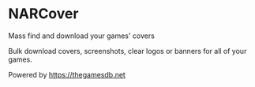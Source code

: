# NARCover
Mass find and download your games' covers

Bulk download covers, screenshots, clear logos or banners for all of your games.

Powered by https://thegamesdb.net
